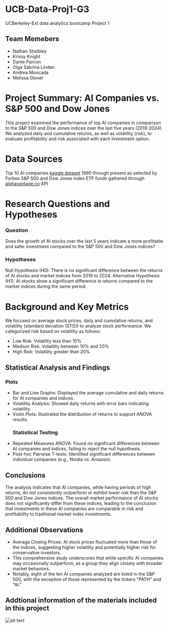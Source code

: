 # UCB-Data-Proj1-G3
UCBerkeley-Ext data analytics bootcamp Project 1

## Team Memebers 
* Nathan Sheibley 
* Krissy Knight
* Dante Parcon
* Olga Sabrina Linden
* Andrea Moncada
* Melissa Glover

# Project Summary: AI Companies vs. S&P 500 and Dow Jones
This project examined the performance of top AI companies in comparison to the S&P 500 and Dow Jones indices over the last five years (2019-2024). We analyzed daily and cumulative returns, as well as volatility (risk), to evaluate profitability and risk associated with each investment option. 

# Data Sources

Top 10 AI companies [kaggle dataset](https://www.kaggle.com/datasets/vladimirmijatovic/ai-stocks) 1990 through present as selected by Forbes
S&P 500 and Dow Jones index ETF funds gathered through [alphavantage.co](http://alphavantage.co) API

# Research Questions and Hypotheses
 
### Question
Does the growth of AI stocks over the last 5 years indicate a more profitable and safer investment compared to the S&P 500 and Dow Jones indices?

### Hypotheses
Null Hypothesis (H0): There is no significant difference between the returns of AI stocks and market indices from 2019 to 2024.
Alternative Hypothesis (H1): AI stocks show a significant difference in returns compared to the market indices during the same period.

# Background and Key Metrics

We focused on average stock prices, daily and cumulative returns, and volatility (standard deviation (STD)) to analyze stock performance. We categorized risk based on volatility as follows:

* Low Risk: Volatility less than 10%
* Medium Risk: Volatility between 10% and 20%
* High Risk: Volatility greater than 20%

## Statistical Analysis and Findings

  ### Plots
* Bar and Line Graphs: Displayed the average cumulative and daily returns for AI companies and indices.
* Volatility Analysis: Showed daily returns with error bars indicating volatility.
* Violin Plots: Illustrated the distribution of returns to support ANOVA results.
  ### Statistical Testing
* Repeated Measures ANOVA: Found no significant differences between AI companies and indices, failing to reject the null hypothesis.
* Post-hoc Pairwise T-tests: Identified significant differences between individual companies (e.g., Nvidia vs. Amazon).

## Conclusions
The analysis indicates that AI companies, while having periods of high returns, do not consistently outperform or exhibit lower risk than the S&P 500 and Dow Jones indices. The overall market performance of AI stocks does not significantly differ from these indices, leading to the conclusion that investments in these AI companies are comparable in risk and profitability to traditional market index investments.

## Additional Observations
* Average Closing Prices: AI stock prices fluctuated more than those of the indices, suggesting higher volatility and potentially higher risk for conservative investors.
* This comprehensive study underscores that while specific AI companies may occasionally outperform, as a group they align closely with broader market behaviors.
* Notably, eight of the ten AI companies analyzed are listed in the S&P 500, with the exception of those represented by the tickers "PATH" and "AI."

## Addtional information of the materials included in this project

![alt text](image-1.png)